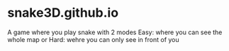 # snake3D.github.io
A game where you play snake with 2 modes Easy: where you can see the whole map or Hard: wehre you can only see in front of you
